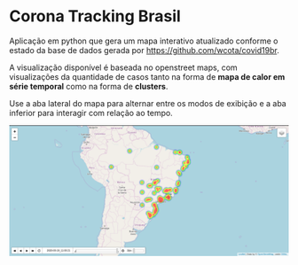 # Corona Tracking Brasil

Aplicação em python que gera um mapa interativo atualizado conforme o estado da base de dados gerada por https://github.com/wcota/covid19br.

A visualização disponível é baseada no openstreet maps, com visualizações da quantidade de casos tanto na forma de **mapa de calor em série temporal** como na forma de **clusters**.

Use a aba lateral do mapa para alternar entre os modos de exibição e a aba inferior para interagir com relação ao tempo.

![alt text](/img/map.png)
